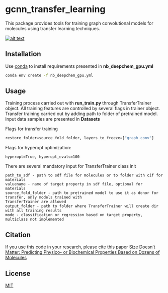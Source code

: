 # gcnn_transfer_learning

This package provides tools for training graph convolutional models for molecules using 
transfer learning techniques.

[![alt text](https://pubs.acs.org/na101/home/literatum/publisher/achs/journals/content/jpclcd/2021/jpclcd.2021.12.issue-38/acs.jpclett.1c02477/20210923/images/medium/jz1c02477_0007.gif)](https://doi.org/10.1021/acs.jpclett.1c02477)
## Installation

Use [conda](https://conda.io/projects/conda/en/latest/index.html) to install requirements presented in **nb_deepchem_gpu.yml**
```bash
conda env create -f nb_deepchem_gpu.yml
```
## Usage
Training process carried out with **run_train.py** through TransferTrainer object. All training features are
controlled by several flags in trainer object. Transfer training carried out by adding path to folder of 
pretrained model. Input data samples are presented in **Datasets**

Flags for transfer training
```python
restore_folder=source_fold_folder, layers_to_freeze=["graph_conv"]
```

Flags for hyperopt optimization:

    hyperopt=True, hyperopt_evals=100

There are several mandatory input for TransferTrainer class init

    path_to_sdf - path to sdf file for molecules or to folder with cif for materials
    valuename - name of target property in sdf file, optional for materials
    source_fold_folder - path to pretrained model to use it as donor for transfer, only models trained with 
    TransferTrainer are allowed
    output_folder - path to folder where TransferTrainer will create dir with all training results
    mode - classification or regression based on target property, multiclass not implemented

## Citation
If you use this code in your research, please cite this paper [Size Doesn’t Matter: Predicting Physico- or Biochemical Properties Based on Dozens of Molecules](https://doi.org/10.1021/acs.jpclett.1c02477)

## License
[MIT](https://choosealicense.com/licenses/mit/)